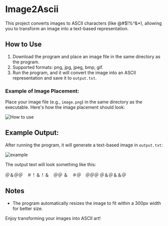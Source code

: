 # Image2Ascii

This project converts images to ASCII characters (like @#$!%^&*), allowing you to transform an image into a text-based representation.

## How to Use

1. Download the program and place an image file in the same directory as the program.
2. Supported formats: png, jpg, jpeg, bmp, gif.
3. Run the program, and it will convert the image into an ASCII representation and save it to `output.txt`.

### Example of Image Placement:
Place your image file (e.g., `image.png`) in the same directory as the executable. Here's how the image placement should look:

![How to use](https://i.imgur.com/tk9qmGu.png)

## Example Output:

After running the program, it will generate a text-based image in `output.txt`:

![example](https://i.imgur.com/psPeide.png)

The output text will look something like this:

＠＆＠＠　＃！＆！＆　＠＠ ＆　＃＠　＠＠＠ ＠＆＠＆＆＠


## Notes

- The program automatically resizes the image to fit within a 300px width for better size.

Enjoy transforming your images into ASCII art!
